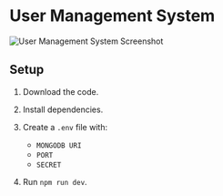 # User Management System

![User Management System Screenshot](https://i.ibb.co/c81fvLD/Screenshot-41.png)

## Setup

1. Download the code.

2. Install dependencies.

3. Create a `.env` file with:
   - `MONGODB URI`
   - `PORT`
   - `SECRET`

4. Run `npm run dev`.
